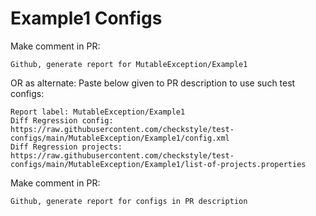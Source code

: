 # Example1 Configs
Make comment in PR:
```
Github, generate report for MutableException/Example1
```
OR as alternate:
Paste below given to PR description to use such test configs:
```
Report label: MutableException/Example1
Diff Regression config: https://raw.githubusercontent.com/checkstyle/test-configs/main/MutableException/Example1/config.xml
Diff Regression projects: https://raw.githubusercontent.com/checkstyle/test-configs/main/MutableException/Example1/list-of-projects.properties
```
Make comment in PR:
```
Github, generate report for configs in PR description
```
